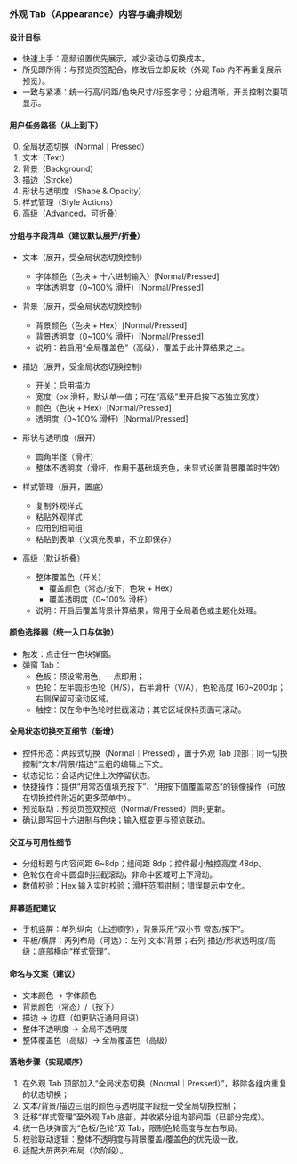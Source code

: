 ### 外观 Tab（Appearance）内容与编排规划

#### 设计目标
- 快速上手：高频设置优先展示，减少滚动与切换成本。
- 所见即所得：与预览页签配合，修改后立即反映（外观 Tab 内不再重复展示预览）。
- 一致与紧凑：统一行高/间距/色块尺寸/标签字号；分组清晰，开关控制次要项显示。

#### 用户任务路径（从上到下）
0) 全局状态切换（Normal｜Pressed）
1) 文本（Text）
2) 背景（Background）
3) 描边（Stroke）
4) 形状与透明度（Shape & Opacity）
5) 样式管理（Style Actions）
6) 高级（Advanced，可折叠）

#### 分组与字段清单（建议默认展开/折叠）

- 文本（展开，受全局状态切换控制）
  - 字体颜色（色块 + 十六进制输入）[Normal/Pressed]
  - 字体透明度（0~100% 滑杆）[Normal/Pressed]

- 背景（展开，受全局状态切换控制）
  - 背景颜色（色块 + Hex）[Normal/Pressed]
  - 背景透明度（0~100% 滑杆）[Normal/Pressed]
  - 说明：若启用“全局覆盖色”（高级），覆盖于此计算结果之上。

- 描边（展开，受全局状态切换控制）
  - 开关：启用描边
  - 宽度（px 滑杆，默认单一值；可在“高级”里开启按下态独立宽度）
  - 颜色（色块 + Hex）[Normal/Pressed]
  - 透明度（0~100% 滑杆）[Normal/Pressed]

- 形状与透明度（展开）
  - 圆角半径（滑杆）
  - 整体不透明度（滑杆，作用于基础填充色，未显式设置背景覆盖时生效）

- 样式管理（展开，置底）
  - 复制外观样式
  - 粘贴外观样式
  - 应用到相同组
  - 粘贴到表单（仅填充表单，不立即保存）

- 高级（默认折叠）
  - 整体覆盖色（开关）
    - 覆盖颜色（常态/按下，色块 + Hex）
    - 覆盖透明度（0~100% 滑杆）
  - 说明：开启后覆盖背景计算结果，常用于全局着色或主题化处理。

#### 颜色选择器（统一入口与体验）
- 触发：点击任一色块弹窗。
- 弹窗 Tab：
  - 色板：预设常用色，一点即用；
  - 色轮：左半圆形色轮（H/S），右半滑杆（V/A），色轮高度 160~200dp；右侧保留可滚动区域。
  - 触控：仅在命中色轮时拦截滚动；其它区域保持页面可滚动。

#### 全局状态切换交互细节（新增）
- 控件形态：两段式切换（Normal｜Pressed），置于外观 Tab 顶部；同一切换控制“文本/背景/描边”三组的编辑上下文。
- 状态记忆：会话内记住上次停留状态。
- 快捷操作：提供“用常态值填充按下”、“用按下值覆盖常态”的镜像操作（可放在切换控件附近的更多菜单中）。
- 预览联动：预览页签双预览（Normal/Pressed）同时更新。
- 确认即写回十六进制与色块；输入框变更与预览联动。

#### 交互与可用性细节
- 分组标题与内容间距 6~8dp；组间距 8dp；控件最小触控高度 48dp。
- 色轮仅在命中圆盘时拦截滚动，非命中区域可上下滑动。
- 数值校验：Hex 输入实时校验；滑杆范围钳制；错误提示中文化。

#### 屏幕适配建议
- 手机竖屏：单列纵向（上述顺序），背景采用“双小节 常态/按下”。
- 平板/横屏：两列布局（可选）：左列 文本/背景；右列 描边/形状透明度/高级；底部横向“样式管理”。

#### 命名与文案（建议）
- 文本颜色 → 字体颜色
- 背景颜色（常态）/（按下）
- 描边 → 边框（如更贴近通用用语）
- 整体不透明度 → 全局不透明度
- 整体覆盖色（高级）→ 全局覆盖色（高级）

#### 落地步骤（实现顺序）
1) 在外观 Tab 顶部加入“全局状态切换（Normal｜Pressed）”，移除各组内重复的状态切换；
2) 文本/背景/描边三组的颜色与透明度字段统一受全局切换控制；
3) 迁移“样式管理”至外观 Tab 底部，并收紧分组内部间距（已部分完成）。
3) 统一色块弹窗为“色板/色轮”双 Tab，限制色轮高度与左右布局。
4) 校验联动逻辑：整体不透明度与背景覆盖/覆盖色的优先级一致。
5) 适配大屏两列布局（次阶段）。

